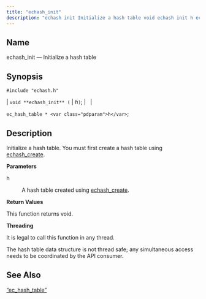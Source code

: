 ```yaml
---
title: "echash_init"
description: "echash init Initialize a hash table void echash init h ec hash table h Initialize a hash table You must first create a hash table using echash create h A hash table created using echash create This function returns void It is legal to call this function in any thread..."
---
```


<a name="apis.echash_init"></a> 
## Name

echash_init — Initialize a hash table

## Synopsis

`#include "echash.h"`

| `void **echash_init** (` | <var class="pdparam">h</var>`)`; |   |

`ec_hash_table * <var class="pdparam">h</var>`;<a name="idp51282608"></a> 
## Description

Initialize a hash table. You must first create a hash table using [echash_create](/momentum/3/3-api/apis-echash-create).

**<a name="idp51284576"></a> Parameters**

<dl class="variablelist">

<dt>h</dt>

<dd>

A hash table created using [echash_create](/momentum/3/3-api/apis-echash-create).

</dd>

</dl>

**<a name="idp51288016"></a> Return Values**

This function returns void.

**<a name="idp51288928"></a> Threading**

It is legal to call this function in any thread.

The hash table data structure is not thread safe; any simultaneous access needs to be coordinated by the API consumer.

<a name="idp51290928"></a> 
## See Also

[“ec_hash_table”](/momentum/3/3-api/structs-ec-hash-table)